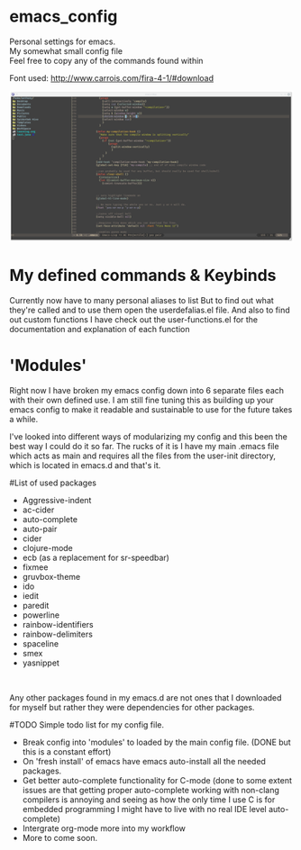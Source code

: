 # emacs_config
Personal settings for emacs. <br>
My somewhat small config file  <br>
Feel free to copy any of the commands found within

Font used: http://www.carrois.com/fira-4-1/#download <br>
 

![Image of Emacs](https://raw.githubusercontent.com/TyphoidTony/emacs_config/master/Emacs.png "image")

# My defined commands & Keybinds

  Currently now have to many personal aliases to list
  But to find out what they're called and to use them open the userdefalias.el file. 
  And also to find out custom functions I have check out the user-functions.el for the documentation and explanation of each function





# 'Modules' 

  Right now I have broken my emacs config down into 6 separate files each with their own defined use. I am still fine tuning this as building up your emacs config to make it readable and sustainable to use for the future takes a while. <br> 

I've looked into different ways of modularizing my config and this been the best way I could do it so far. The rucks of it is I have my main .emacs file which acts as main and requires all the files from the user-init directory, which is located in emacs.d and that's it. 




#List of used packages

- Aggressive-indent
- ac-cider
- auto-complete
- auto-pair
- cider
- clojure-mode
- ecb (as a replacement for sr-speedbar)
- fixmee
- gruvbox-theme
- ido
- iedit
- paredit
- powerline
- rainbow-identifiers
- rainbow-delimiters
- spaceline
- smex
- yasnippet
<br> 

Any other packages found in my emacs.d are not ones that I downloaded for myself but rather they were dependencies for other packages.


#TODO 
Simple todo list for my config file. 

- Break config into 'modules' to loaded by the main config file. (DONE but this is a constant effort)
- On 'fresh install' of emacs have emacs auto-install all the needed packages. 
- Get better auto-complete functionality for C-mode (done to some extent issues are that getting proper auto-complete working with non-clang compilers is annoying and seeing as how the only time I use C is for embedded programming I might have to live with no real IDE level auto-complete)
- Intergrate org-mode more into my workflow 
- More to come soon. 
